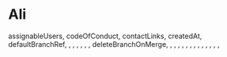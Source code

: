 # Ali
assignableUsers, codeOfConduct, contactLinks, createdAt, defaultBranchRef, , , , , , , deleteBranchOnMerge, ,​​​​​​​​​​​​​​​​​​​​​​​​​​​​​​​​​​​​​ , , , , , , , , , , , ,​​​
